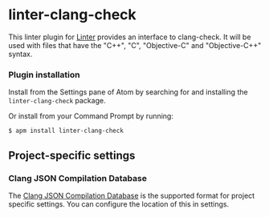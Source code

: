 # linter-clang-check

This linter plugin for [Linter](https://github.com/AtomLinter/Linter) provides an interface to clang-check.
It will be used with files that have the "C++", "C", "Objective-C" and "Objective-C++" syntax.

### Plugin installation

Install from the Settings pane of Atom by searching for and installing the `linter-clang-check` package.

Or install from your Command Prompt by running:
```
$ apm install linter-clang-check
```

## Project-specific settings

### Clang JSON Compilation Database
The [Clang JSON Compilation Database](http://clang.llvm.org/docs/JSONCompilationDatabase.html) is the supported format for project specific settings. You can configure the location of this in settings.
